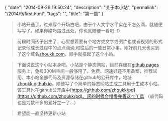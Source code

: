 {
  "date": "2014-09-29 19:50:24",
  "description": "关于本小站",
  "permalink": "/2014/9/first.html",
  "tags": "",
  "title": "第一篇"
}

>小站开通了，过来写个开场白吧，由于个人文字水平实在不怎么滴，就随便写写了。如果你碰巧路过此处，你也就随便一看吧 :D

>前段时间孩子出生了，心里想着要有个地方或文字或图片也或者视频的形式记录他成长过程中的点点滴滴,和往后的一些日常小事。刚好前几天也买到了这个域名[zhoukk.com](http://zhoukk.com)，顺手就搭起了这个小站。

>下面说说这个小站本身吧。小站是个静态网站，目前存储在[github pages](https://pages.github.com/)服务上，免费300M空间一般够用了，免费、网速好还不用备案，推荐试用。本小站全部代码及资源存储在github的公开库中，地址[zhoukk.github.io](https://github.com/zhoukk/zhoukk.github.io)。顺便写了个简单的静态网站生成工具用于生成本小站。该工具也在github公开库中[https://github.com/zhoukk/pd](https://github.com/zhoukk/pd)。闲的时候会慢慢完善这个工具 （敲代码也是为数不多的爱好之一了...）

>希望能一直坚持更新小站
